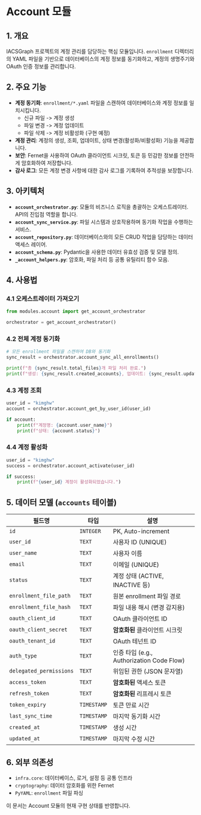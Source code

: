# Account 모듈

## 1. 개요

IACSGraph 프로젝트의 계정 관리를 담당하는 핵심 모듈입니다. `enrollment` 디렉터리의 YAML 파일을 기반으로 데이터베이스의 계정 정보를 동기화하고, 계정의 생명주기와 OAuth 인증 정보를 관리합니다.

## 2. 주요 기능

- **계정 동기화**: `enrollment/*.yaml` 파일을 스캔하여 데이터베이스와 계정 정보를 일치시킵니다.
  - 신규 파일 -> 계정 생성
  - 파일 변경 -> 계정 업데이트
  - 파일 삭제 -> 계정 비활성화 (구현 예정)
- **계정 관리**: 계정의 생성, 조회, 업데이트, 상태 변경(활성화/비활성화) 기능을 제공합니다.
- **보안**: Fernet을 사용하여 OAuth 클라이언트 시크릿, 토큰 등 민감한 정보를 안전하게 암호화하여 저장합니다.
- **감사 로그**: 모든 계정 변경 사항에 대한 감사 로그를 기록하여 추적성을 보장합니다.

## 3. 아키텍처

- **`account_orchestrator.py`**: 모듈의 비즈니스 로직을 총괄하는 오케스트레이터. API의 진입점 역할을 합니다.
- **`account_sync_service.py`**: 파일 시스템과 상호작용하며 동기화 작업을 수행하는 서비스.
- **`account_repository.py`**: 데이터베이스와의 모든 CRUD 작업을 담당하는 데이터 액세스 레이어.
- **`account_schema.py`**: Pydantic을 사용한 데이터 유효성 검증 및 모델 정의.
- **`_account_helpers.py`**: 암호화, 파일 처리 등 공통 유틸리티 함수 모음.

## 4. 사용법

### 4.1 오케스트레이터 가져오기
```python
from modules.account import get_account_orchestrator

orchestrator = get_account_orchestrator()
```

### 4.2 전체 계정 동기화
```python
# 모든 enrollment 파일을 스캔하여 DB와 동기화
sync_result = orchestrator.account_sync_all_enrollments()

print(f"총 {sync_result.total_files}개 파일 처리 완료.")
print(f"생성: {sync_result.created_accounts}, 업데이트: {sync_result.updated_accounts}")
```

### 4.3 계정 조회
```python
user_id = "kimghw"
account = orchestrator.account_get_by_user_id(user_id)

if account:
    print(f"계정명: {account.user_name}")
    print(f"상태: {account.status}")
```

### 4.4 계정 활성화
```python
user_id = "kimghw"
success = orchestrator.account_activate(user_id)

if success:
    print(f"{user_id} 계정이 활성화되었습니다.")
```

## 5. 데이터 모델 (`accounts` 테이블)

| 필드명                  | 타입      | 설명                               |
| ----------------------- | --------- | ---------------------------------- |
| `id`                    | `INTEGER` | PK, Auto-increment                 |
| `user_id`               | `TEXT`    | 사용자 ID (UNIQUE)                 |
| `user_name`             | `TEXT`    | 사용자 이름                        |
| `email`                 | `TEXT`    | 이메일 (UNIQUE)                    |
| `status`                | `TEXT`    | 계정 상태 (ACTIVE, INACTIVE 등)    |
| `enrollment_file_path`  | `TEXT`    | 원본 enrollment 파일 경로          |
| `enrollment_file_hash`  | `TEXT`    | 파일 내용 해시 (변경 감지용)       |
| `oauth_client_id`       | `TEXT`    | OAuth 클라이언트 ID                |
| `oauth_client_secret`   | `TEXT`    | **암호화된** 클라이언트 시크릿     |
| `oauth_tenant_id`       | `TEXT`    | OAuth 테넌트 ID                    |
| `auth_type`             | `TEXT`    | 인증 타입 (e.g., Authorization Code Flow) |
| `delegated_permissions` | `TEXT`    | 위임된 권한 (JSON 문자열)          |
| `access_token`          | `TEXT`    | **암호화된** 액세스 토큰           |
| `refresh_token`         | `TEXT`    | **암호화된** 리프레시 토큰         |
| `token_expiry`          | `TIMESTAMP`| 토큰 만료 시간                     |
| `last_sync_time`        | `TIMESTAMP`| 마지막 동기화 시간                 |
| `created_at`            | `TIMESTAMP`| 생성 시간                          |
| `updated_at`            | `TIMESTAMP`| 마지막 수정 시간                   |

## 6. 외부 의존성

- `infra.core`: 데이터베이스, 로거, 설정 등 공통 인프라
- `cryptography`: 데이터 암호화를 위한 Fernet
- `PyYAML`: `enrollment` 파일 파싱

이 문서는 Account 모듈의 현재 구현 상태를 반영합니다.
